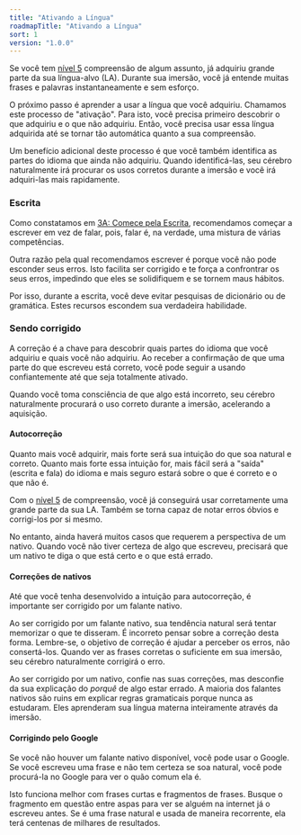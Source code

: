 ```yaml
---
title: "Ativando a Língua"
roadmapTitle: "Ativando a Língua"
sort: 1
version: "1.0.0"
---
```


Se você tem [nível 5][level-5] compreensão de algum assunto, já adquiriu grande parte da sua língua-alvo (LA). Durante sua imersão, você já entende muitas frases e palavras instantaneamente e sem esforço.

O próximo passo é aprender a usar a língua que você adquiriu. Chamamos este processo de "ativação". Para isto, você precisa primeiro descobrir o que adquiriu e o que não adquiriu. Então, você precisa usar essa língua adquirida até se tornar tão automática quanto a sua compreensão.

Um benefício adicional deste processo é que você também identifica as partes do idioma que ainda não adquiriu. Quando identificá-las, seu cérebro naturalmente irá procurar os usos corretos durante a imersão e você irá adquiri-las mais rapidamente.

### Escrita
Como constatamos em [3A: Comece pela Escrita][start-writing], recomendamos começar a escrever em vez de falar, pois, falar é, na verdade, uma mistura de várias competências.

Outra razão pela qual recomendamos escrever é porque você não pode esconder seus erros. Isto facilita ser corrigido e te força a confrontrar os seus erros, impedindo que eles se solidifiquem e se tornem maus hábitos.

Por isso, durante a escrita, você deve evitar pesquisas de dicionário ou de gramática. Estes recursos escondem sua verdadeira habilidade.

### Sendo corrigido
A correção é a chave para descobrir quais partes do idioma que você adquiriu e quais você não adquiriu. Ao receber a confirmação de que uma parte do que escreveu está correto, você pode seguir a usando confiantemente até que seja totalmente ativado.

Quando você toma consciência de que algo está incorreto, seu cérebro naturalmente procurará o uso correto durante a imersão, acelerando a aquisição.

#### Autocorreção
Quanto mais você adquirir, mais forte será sua intuição do que soa natural e correto. Quanto mais forte essa intuição for, mais fácil será a "saída" (escrita e fala) do idioma e mais seguro estará sobre o que é correto e o que não é.

Com o [nível 5][level-5] de compreensão, você já conseguirá usar corretamente uma grande parte da sua LA. Também se torna capaz de notar erros óbvios e corrigi-los por si mesmo.

No entanto, ainda haverá muitos casos que requerem a perspectiva de um nativo. Quando você não tiver certeza de algo que escreveu, precisará que um nativo te diga o que está certo e o que está errado.

#### Correções de nativos
Até que você tenha desenvolvido a intuição para autocorreção, é importante ser corrigido por um falante nativo.

Ao ser corrigido por um falante nativo, sua tendência natural será tentar memorizar o que te disseram. É incorreto pensar sobre a correção desta forma. Lembre-se, o objetivo de correção é ajudar a perceber os erros, não consertá-los. Quando ver as frases corretas o suficiente em sua imersão, seu cérebro naturalmente corrigirá o erro.

Ao ser corrigido por um nativo, confie nas suas correções, mas desconfie da sua explicação do _porquê_ de algo estar errado. A maioria dos falantes nativos são ruins em explicar regras gramaticais porque nunca as estudaram. Eles aprenderam sua língua materna inteiramente através da imersão.

#### Corrigindo pelo Google
Se você não houver um falante nativo disponível, você pode usar o Google. Se você escreveu uma frase e não tem certeza se soa natural, você pode procurá-la no Google para ver o quão comum ela é.

Isto funciona melhor com frases curtas e fragmentos de frases. Busque o fragmento em questão entre aspas para ver se alguém na internet já o escreveu antes. Se é uma frase natural e usada de maneira recorrente, ela terá centenas de milhares de resultados.

[level-5]: /simplified/stage-2/a/measure-comprehension#Level-5-Comfortable
[start-writing]: /simplified/stage-3/a/start-writing#Writing
